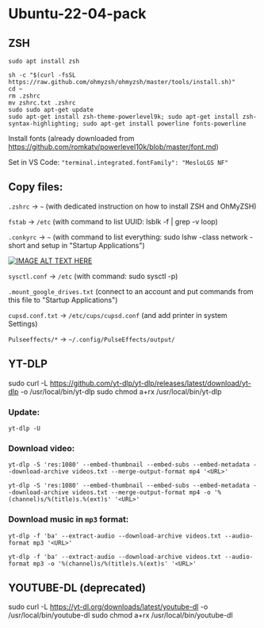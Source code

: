 # Ubuntu-22-04-pack

## ZSH

```shell
sudo apt install zsh

sh -c "$(curl -fsSL https://raw.github.com/ohmyzsh/ohmyzsh/master/tools/install.sh)"
cd ~
rm .zshrc
mv zshrc.txt .zshrc
sudo sudo apt-get update
sudo apt-get install zsh-theme-powerlevel9k; sudo apt-get install zsh-syntax-highlighting; sudo apt-get install powerline fonts-powerline
```

Install fonts (already downloaded from https://github.com/romkatv/powerlevel10k/blob/master/font.md)

Set in VS Code:
`"terminal.integrated.fontFamily": "MesloLGS NF"`

## Copy files:

`.zshrc` -> `~`
(with dedicated instruction on how to install ZSH and OhMyZSH)

`fstab` -> `/etc`
(with command to list UUID: lsblk -f | grep -v loop)

`.conkyrc` -> `~`
(with command to list everything: sudo lshw -class network -short
and setup in "Startup Applications")

[![IMAGE ALT TEXT HERE](http://img.youtube.com/vi/ypFn2HI1y68/0.jpg)](http://www.youtube.com/watch?v=ypFn2HI1y68)

`sysctl.conf` -> `/etc`
(with command: sudo sysctl -p)

`.mount_google_drives.txt`
(connect to an account and put commands from this file to "Startup Applications")

`cupsd.conf.txt` -> `/etc/cups/cupsd.conf`
(and add printer in system Settings)

`Pulseeffects/*` -> `~/.config/PulseEffects/output/`

## YT-DLP

sudo curl -L https://github.com/yt-dlp/yt-dlp/releases/latest/download/yt-dlp -o /usr/local/bin/yt-dlp
sudo chmod a+rx /usr/local/bin/yt-dlp

### Update:

`yt-dlp -U`

### Download video:

```shell
yt-dlp -S 'res:1080' --embed-thumbnail --embed-subs --embed-metadata --download-archive videos.txt --merge-output-format mp4 '<URL>'
```

```shell
yt-dlp -S 'res:1080' --embed-thumbnail --embed-subs --embed-metadata --download-archive videos.txt --merge-output-format mp4 -o '%(channel)s/%(title)s.%(ext)s' '<URL>'
```

### Download music in `mp3` format:

```shell
yt-dlp -f 'ba' --extract-audio --download-archive videos.txt --audio-format mp3 '<URL>'
```

```shell
yt-dlp -f 'ba' --extract-audio --download-archive videos.txt --audio-format mp3 -o '%(channel)s/%(title)s.%(ext)s' '<URL>'
```

## YOUTUBE-DL (deprecated)

sudo curl -L https://yt-dl.org/downloads/latest/youtube-dl -o /usr/local/bin/youtube-dl
sudo chmod a+rx /usr/local/bin/youtube-dl
